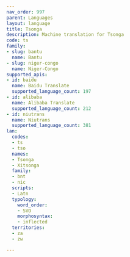 ```yaml
---
nav_order: 997
parent: Languages
layout: language
title: Tsonga
description: Machine translation for Tsonga
code: ts
family:
- slug: bantu
  name: Bantu
- slug: niger-congo
  name: Niger-Congo
supported_apis:
- id: baidu
  name: Baidu Translate
  supported_language_count: 197
- id: alibaba
  name: Alibaba Translate
  supported_language_count: 212
- id: niutrans
  name: Niutrans
  supported_language_count: 381
lan:
  codes:
  - ts
  - tso
  names:
  - Tsonga
  - Xitsonga
  family:
  - bnt
  - nic
  scripts:
  - Latn
  typology:
    word_order:
    - SVO
    morphosyntax:
    - inflected
  territories:
  - za
  - zw

---
```


